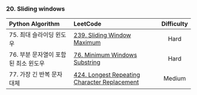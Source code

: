 ### 20. Sliding windows

| Python Algorithm | LeetCode | Difficulty |
| :--- | :--- | :---: |
| 75. 최대 슬라이딩 윈도우 | [239. Sliding Window Maximum](https://leetcode.com/problems/sliding-window-maximum/) | Hard |
| 76. 부분 문자열이 포함된 최소 윈도우 | [76. Minimum Windows Substring](https://leetcode.com/problems/minimum-window-substring/) | Hard |
| 77. 가장 긴 반복 문자 대체 | [424. Longest Repeating Character Replacement](https://leetcode.com/problems/longest-repeating-character-replacement/) | Medium |